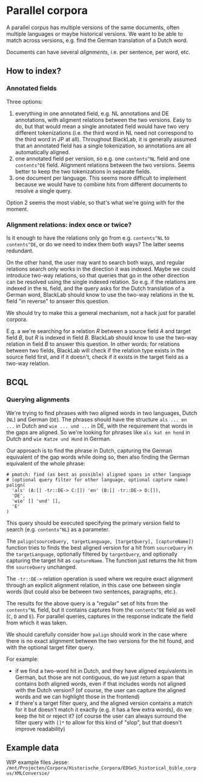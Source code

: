 # Parallel corpora

A parallel corpus has multiple versions of the same documents, often multiple languages or maybe historical versions. We want to be able to match across versions, e.g. find the German translation of a Dutch word.

Documents can have several _alignments_, i.e. per sentence, per word, etc.

## How to index?

### Annotated fields

Three options:

1. everything in one annotated field, e.g. NL annotations and DE annotations, with aligment relations between the two versions. Easy to do, but that would mean a single annotated field would have two very different tokenizations (i.e. the third word in NL need not correspond to the third word in JP at all). Throughout BlackLab, it is generally assumed that an annotated field has a single tokenization, so annotations are all automatically aligned.
2. one annotated field per version, so e.g. one `contents^NL` field and one `contents^DE` field. Alignment relations between the two versions. Seems better to keep the two tokenizations in separate fields. 
3. one document per language. This seems more difficult to implement because we would have to combine hits from different documents to resolve a single query.

Option 2 seems the most viable, so that's what we're going with for the moment.

### Alignment relations: index once or twice?

Is it enough to have the relations only go from e.g. `contents^NL` to `contents^DE`, or do we need to index them both ways? The latter seems redundant.

On the other hand, the user may want to search both ways, and regular relations search only works in the direction it was indexed. Maybe we could introduce two-way relations, so that queries that go in the other direction can be resolved using the single indexed relation. So e.g. if the relations are indexed in the `NL` field, and the query asks for the Dutch translation of a German word, BlackLab should know to use the two-way relations in the `NL` field "in reverse" to answer this question.

We should try to make this a general mechanism, not a hack just for parallel corpora.

E.g. a we're searching for a relation _R_ between a source field _A_ and target field _B_, but _R_ is indexed in field _B_. BlackLab should know to use the two-way relation in field _B_ to answer this question. In other words: for relations between two fields, BlackLab will check if the relation type exists in the source field first, and if it doesn't, check if it exists in the target field as a two-way relation.

## BCQL

### Querying alignments

We're trying to find phrases with two aligned words in two languages, Dutch (`NL`) and German (`DE`). The phrases should have the structure `als ... en ...` in Dutch and `wie ... und ...` in DE, with the requirement that words in the gaps are aligned. So we're looking for phrases like `als kat en hond` in Dutch and `wie Katze und Hund` in German.

Our approach is to find the phrase in Dutch, capturing the German equivalent of the gap words while doing so, then also finding the German equivalent of the whole phrase:

    # pmatch: find (as best as possible) aligned spans in other language
    # (optional query filter for other language, optional capture name)
    palign(
      'als' (A:[] -tr::DE-> C:[]) 'en' (B:[] -tr::DE-> D:[]),
      'DE',
      'wie' [] 'und' [],
      'E'
    )

This query should be executed specifying the primary version field to search  (e.g. `contents^NL`) as a parameter.

The `palign(sourceQuery, targetLanguage, [targetQuery], [captureName])` function tries to finds the best aligned version for a hit from `sourceQuery` in the `targetLanguage`, optionally filtered by `targetQuery`, and optionally capturing the target hit as `captureName`. The function just returns the hit from the `sourceQuery` unchanged.

The `-tr::DE->` relation operation is used where we require exact alignment through an explicit alignment relation, in this case one between single words (but could also be between two sentences, paragraphs, etc.).

The results for the above query is a "regular" set of hits from the `contents^NL` field, but it contains captures from the `contents^DE` field as well (`C`, `D` and `E`). For parallel queries, captures in the response indicate the field from which it was taken.

We should carefully consider how `palign` should work in the case where there is no exact alignment between the two versions for the hit found, and with the optional target filter query.

For example:
- if we find a two-word hit in Dutch, and they have aligned equivalents in German, but those are not contiguous, do we just return a span that contains both aligned words, even if that includes words not aligned with the Dutch version? (of course, the user can capture the aligned words and we can highlight those in the frontend)
- if there's a target filter query, and the aligned version contains a match for it but doesn't match it exactly (e.g. it has a few extra words), do we keep the hit or reject it? (of course the user can always surround the filter query with `[]*` to allow for this kind of "slop", but that doesn't improve readability)

## Example data

WIP example files Jesse: `/mnt/Projecten/Corpora/Historische_Corpora/EDGeS_historical_bible_corpus/XMLConversie/`
